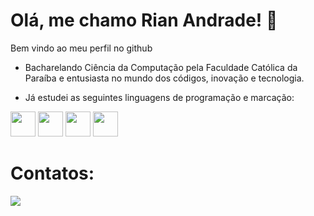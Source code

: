 # Olá, me chamo Rian Andrade! 🔭
Bem vindo ao meu perfil no github

- Bacharelando Ciência da Computação pela Faculdade Católica da Paraíba
e entusiasta no mundo dos códigos, inovação e tecnologia.

- Já estudei as seguintes linguagens de programação e marcação:

<img src="https://cdn.jsdelivr.net/gh/devicons/devicon/icons/python/python-original.svg" width="40" height="40"/> <img src="https://cdn.jsdelivr.net/gh/devicons/devicon/icons/html5/html5-original.svg" width="40" height="40" /> <img src="https://cdn.jsdelivr.net/gh/devicons/devicon/icons/css3/css3-original.svg" width="40" height="40" /> <img src="https://cdn.jsdelivr.net/gh/devicons/devicon/icons/mysql/mysql-original.svg" width="40" height="40" />

# Contatos:
<div>
<a href="https://instagram.com/riian.anddrade?igshid=OGQ5ZDc2ODk2ZA==" target="_blank"><img loading="lazy" src="https://img.shields.io/badge/-Instagram-%23E4405F?style=for-the-badge&logo=instagram&logoColor=white" target="_blank"></a>
</div>
                              
          
